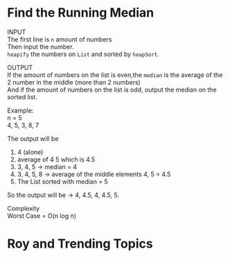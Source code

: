 # Find the Running Median

INPUT\
The first line is `n` amount of numbers\
Then input the number.\
`heapify` the numbers on `List` and sorted by `heapSort`.

OUTPUT\
If the amount of numbers on the list is even,the `median` is the average of the 2 number in the middle (more than 2 numbers)\
And if the amount of numbers on the list is odd, output the median on the sorted list.

Example:\
n = 5\
4, 5, 3, 8, 7

The output will be
1. 4 (alone)
2. average of 4 5 which is 4.5
3. 3, 4, 5 -> median = 4
4. 3, 4, 5, 8 -> average of the middle elements 4, 5 = 4.5
5. The List sorted with median = 5

So the output will be -> 4, 4.5, 4, 4.5, 5.

Complexity\
Worst Case = O(n log n)

# Roy and Trending Topics
